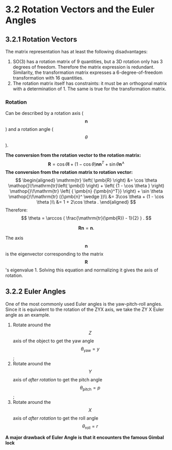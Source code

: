 # 3.2 Rotation Vectors and the Euler Angles

## 3.2.1 Rotation Vectors

The matrix representation has at least the following disadvantages:

1. SO(3) has a rotation matrix of 9 quantities, but a 3D rotation only has 3 degrees of freedom.  Therefore the matrix expression is redundant.  Similarity, the transformation matrix expresses a 6-degree-of-freedom transformation with 16 quantities.
2. The rotation matrix itself has constraints: it must be an orthogonal matrix with a determination of 1. The same is true for the transformation matrix.

### Rotation

Can be described by a rotation axis ($$\textbf{n}$$) and a rotation angle ($$\theta$$).

**The conversion from the rotation vector to the rotation matrix:**
$$
\pmb{R} = \cos \theta \pmb{I} + \left({ 1 - \cos \theta } \right) \pmb{n} { \pmb {n} ^T } + \sin \theta { \pmb{n}^ \wedge }
$$
**The conversion from the rotation matrix to rotation vector:**
$$
\begin{aligned}
\mathrm{tr} \left( \pmb{R} \right) &= \cos \theta \mathop{}\!\mathrm{tr}\left( \pmb{I} \right) + \left( {1 - \cos \theta } \right) \mathop{}\!\mathrm{tr} \left( { \pmb{n} {\pmb{n}^T}} \right) + \sin \theta \mathop{}\!\mathrm{tr} ({\pmb{n}^ \wedge })\\
&= 3\cos \theta  + (1 - \cos \theta )\\
&= 1 + 2\cos \theta .
\end{aligned}
$$
Therefore:
$$
\theta = \arccos ( \frac{\mathrm{tr}(\pmb{R}) - 1}{2}  ) .
$$

$$
\pmb{R} \pmb{n} = \pmb{n}.
$$

The axis $$ \pmb{n} $$ is the eigenvector corresponding to the matrix $$ \pmb{R}$$'s eigenvalue 1. Solving this equation and normalizing it gives the axis of rotation.

## 3.2.2 Euler Angles

One of the most commonly used Euler angles is the yaw-pitch-roll angles. Since it is equivalent to the rotation of the ZYX axis, we take the ZY X Euler angle as an example.

1. Rotate around the $$Z$$ axis of the object to get the yaw angle $$\theta_{\mathrm{yaw}}=y$$;
2. Rotate around the $$Y$$ axis of *after rotation* to get the pitch angle $$\theta_{\mathrm{pitch}}=p$$;
3. Rotate around the $$X$$ axis of *after rotation* to get the roll angle $$\theta_{\mathrm{roll}}=r$$

**A major drawback of Euler Angle is that it encounters the famous Gimbal lock**